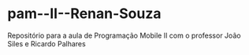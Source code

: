 # pam--II--Renan-Souza
Repositório para a aula de Programação Mobile II com o professor João Siles e Ricardo Palhares
